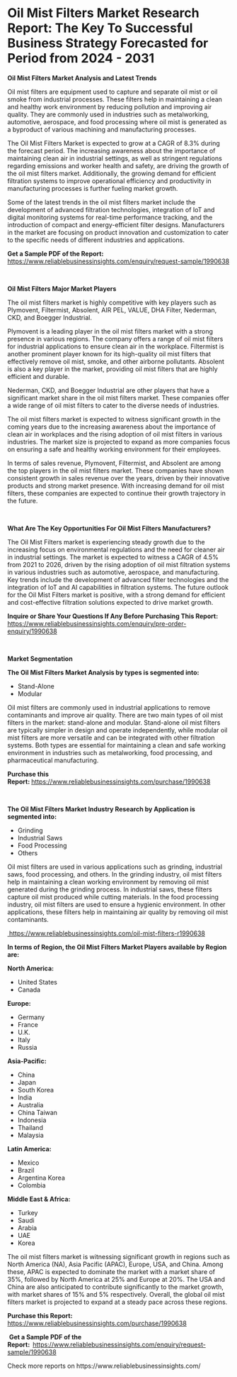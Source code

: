 <p><h1>Oil Mist Filters Market Research Report: The Key To Successful Business Strategy Forecasted for Period from 2024 - 2031</h1></p><p><strong>Oil Mist Filters Market Analysis and Latest Trends</strong></p>
<p><p>Oil mist filters are equipment used to capture and separate oil mist or oil smoke from industrial processes. These filters help in maintaining a clean and healthy work environment by reducing pollution and improving air quality. They are commonly used in industries such as metalworking, automotive, aerospace, and food processing where oil mist is generated as a byproduct of various machining and manufacturing processes.</p><p>The Oil Mist Filters Market is expected to grow at a CAGR of 8.3% during the forecast period. The increasing awareness about the importance of maintaining clean air in industrial settings, as well as stringent regulations regarding emissions and worker health and safety, are driving the growth of the oil mist filters market. Additionally, the growing demand for efficient filtration systems to improve operational efficiency and productivity in manufacturing processes is further fueling market growth.</p><p>Some of the latest trends in the oil mist filters market include the development of advanced filtration technologies, integration of IoT and digital monitoring systems for real-time performance tracking, and the introduction of compact and energy-efficient filter designs. Manufacturers in the market are focusing on product innovation and customization to cater to the specific needs of different industries and applications.</p></p>
<p><strong>Get a Sample PDF of the Report:&nbsp;</strong> <a href="https://www.reliablebusinessinsights.com/enquiry/request-sample/1990638">https://www.reliablebusinessinsights.com/enquiry/request-sample/1990638</a></p>
<p>&nbsp;</p>
<p><strong>Oil Mist Filters Major Market Players</strong></p>
<p><p>The oil mist filters market is highly competitive with key players such as Plymovent, Filtermist, Absolent, AIR PEL, VALUE, DHA Filter, Nederman, CKD, and Boegger Industrial. </p><p>Plymovent is a leading player in the oil mist filters market with a strong presence in various regions. The company offers a range of oil mist filters for industrial applications to ensure clean air in the workplace. Filtermist is another prominent player known for its high-quality oil mist filters that effectively remove oil mist, smoke, and other airborne pollutants. Absolent is also a key player in the market, providing oil mist filters that are highly efficient and durable.</p><p>Nederman, CKD, and Boegger Industrial are other players that have a significant market share in the oil mist filters market. These companies offer a wide range of oil mist filters to cater to the diverse needs of industries.</p><p>The oil mist filters market is expected to witness significant growth in the coming years due to the increasing awareness about the importance of clean air in workplaces and the rising adoption of oil mist filters in various industries. The market size is projected to expand as more companies focus on ensuring a safe and healthy working environment for their employees.</p><p>In terms of sales revenue, Plymovent, Filtermist, and Absolent are among the top players in the oil mist filters market. These companies have shown consistent growth in sales revenue over the years, driven by their innovative products and strong market presence. With increasing demand for oil mist filters, these companies are expected to continue their growth trajectory in the future.</p></p>
<p>&nbsp;</p>
<p><strong>What Are The Key Opportunities For Oil Mist Filters Manufacturers?</strong></p>
<p><p>The Oil Mist Filters market is experiencing steady growth due to the increasing focus on environmental regulations and the need for cleaner air in industrial settings. The market is expected to witness a CAGR of 4.5% from 2021 to 2026, driven by the rising adoption of oil mist filtration systems in various industries such as automotive, aerospace, and manufacturing. Key trends include the development of advanced filter technologies and the integration of IoT and AI capabilities in filtration systems. The future outlook for the Oil Mist Filters market is positive, with a strong demand for efficient and cost-effective filtration solutions expected to drive market growth.</p></p>
<p><strong>Inquire or Share Your Questions If Any Before Purchasing This Report:</strong> <a href="https://www.reliablebusinessinsights.com/enquiry/pre-order-enquiry/1990638">https://www.reliablebusinessinsights.com/enquiry/pre-order-enquiry/1990638</a></p>
<p>&nbsp;</p>
<p><strong>Market Segmentation</strong></p>
<p><strong>The Oil Mist Filters Market Analysis by types is segmented into:</strong></p>
<p><ul><li>Stand-Alone</li><li>Modular</li></ul></p>
<p><p>Oil mist filters are commonly used in industrial applications to remove contaminants and improve air quality. There are two main types of oil mist filters in the market: stand-alone and modular. Stand-alone oil mist filters are typically simpler in design and operate independently, while modular oil mist filters are more versatile and can be integrated with other filtration systems. Both types are essential for maintaining a clean and safe working environment in industries such as metalworking, food processing, and pharmaceutical manufacturing.</p></p>
<p><strong>Purchase this Report:&nbsp;</strong><a href="https://www.reliablebusinessinsights.com/purchase/1990638">https://www.reliablebusinessinsights.com/purchase/1990638</a></p>
<p>&nbsp;</p>
<p><strong>The Oil Mist Filters Market Industry Research by Application is segmented into:</strong></p>
<p><ul><li>Grinding</li><li>Industrial Saws</li><li>Food Processing</li><li>Others</li></ul></p>
<p><p>Oil mist filters are used in various applications such as grinding, industrial saws, food processing, and others. In the grinding industry, oil mist filters help in maintaining a clean working environment by removing oil mist generated during the grinding process. In industrial saws, these filters capture oil mist produced while cutting materials. In the food processing industry, oil mist filters are used to ensure a hygienic environment. In other applications, these filters help in maintaining air quality by removing oil mist contaminants.</p></p>
<p><a href="https://www.reliablebusinessinsights.com/oil-mist-filters-r1990638">&nbsp;https://www.reliablebusinessinsights.com/oil-mist-filters-r1990638</a></p>
<p><strong>In terms of Region, the Oil Mist Filters Market Players available by Region are:</strong></p>
<p>
    <p> <strong> North America: </strong>
        <ul>
            <li>United States</li>
            <li>Canada</li>
        </ul>
        </p> 
    <p> <strong> Europe: </strong>
        <ul>
            <li>Germany</li>
            <li>France</li>
            <li>U.K.</li>
            <li>Italy</li>
            <li>Russia</li>
        </ul>
        </p> 
    <p> <strong> Asia-Pacific: </strong>
        <ul>
            <li>China</li>
            <li>Japan</li>
            <li>South Korea</li>
            <li>India</li>
            <li>Australia</li>
            <li>China Taiwan</li>
            <li>Indonesia</li>
            <li>Thailand</li>
            <li>Malaysia</li>
        </ul>
        </p> 
    <p> <strong> Latin America: </strong>
        <ul>
            <li>Mexico</li>
            <li>Brazil</li>
            <li>Argentina Korea</li>
            <li>Colombia</li>
        </ul>
        </p> 
    <p> <strong> Middle East & Africa: </strong>
        <ul>
            <li>Turkey</li>
            <li>Saudi</li>
            <li>Arabia</li>
            <li>UAE</li>
            <li>Korea</li>
        </ul>
    </p>
    </p>
<p><p>The oil mist filters market is witnessing significant growth in regions such as North America (NA), Asia Pacific (APAC), Europe, USA, and China. Among these, APAC is expected to dominate the market with a market share of 35%, followed by North America at 25% and Europe at 20%. The USA and China are also anticipated to contribute significantly to the market growth, with market shares of 15% and 5% respectively. Overall, the global oil mist filters market is projected to expand at a steady pace across these regions.</p></p>
<p><strong>Purchase this Report: </strong><a href="https://www.reliablebusinessinsights.com/purchase/1990638">https://www.reliablebusinessinsights.com/purchase/1990638</a></p>
<p>&nbsp;<strong>Get a Sample PDF of the Report:&nbsp;&nbsp;</strong><a href="https://www.reliablebusinessinsights.com/enquiry/request-sample/1990638">https://www.reliablebusinessinsights.com/enquiry/request-sample/1990638</a></p>
<p><strong></strong></p>
<p>Check more reports on https://www.reliablebusinessinsights.com/</p>